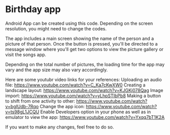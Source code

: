# Birthday app

Android App can be created using this code. Depending on the screen resolution, you might need to change the codes. 

The app includes a main screen showing the name of the person and a picture of that person.
Once the button is pressed, you'll be directed to a message window where you'll get two options to view the picture gallery or visit the songs app. 

Depending on the total number of pictures, the loading time for the app may vary and the app size may also vary accordingly. 

Here are some youtubr video links for your references: 
Uploading an audio file: https://www.youtube.com/watch?v=C_Ka7cKwXW0
Creating a landscape layout: https://www.youtube.com/watch?v=KJGKj078Qag
Image import: https://www.youtube.com/watch?v=yLhpSTIbPb8
Making a button to shift from one activity to other: https://www.youtube.com/watch?v=bgIUdb-7Rqo
Change the app icon: https://www.youtube.com/watch?v=ts98gL1JCQU
Enable Developers option in your phone as well as in emulator to view the app: https://www.youtube.com/watch?v=Yxqq7bT1K2A

If you want to make any changes, feel free to do so. 
